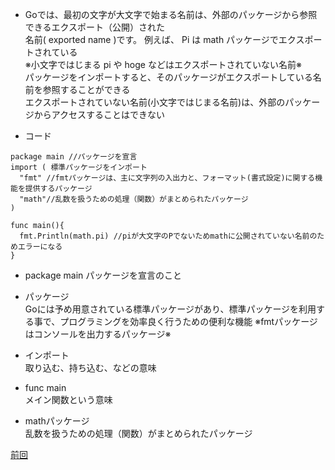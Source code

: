 - Goでは、最初の文字が大文字で始まる名前は、外部のパッケージから参照できるエクスポート（公開）された<br>
  名前( exported name )です。 例えば、 Pi は math パッケージでエクスポートされている<br>
  ※小文字ではじまる pi や hoge などはエクスポートされていない名前※<br>
  パッケージをインポートすると、そのパッケージがエクスポートしている名前を参照することができる<br>
  エクスポートされていない名前(小文字ではじまる名前)は、外部のパッケージからアクセスすることはできない<br>
  
- コード
```
package main //パッケージを宣言
import ( 標準パッケージをインポート
  "fmt" //fmtパッケージは、主に文字列の入出力と、フォーマット(書式設定)に関する機能を提供するパッケージ
  "math"//乱数を扱うための処理（関数）がまとめられたパッケージ
)

func main(){
  fmt.Println(math.pi) //piが大文字のPでないためmathに公開されていない名前のためエラーになる
}
```
- package main
 パッケージを宣言のこと
 
- パッケージ<br>
 Goには予め用意されている標準パッケージがあり、標準パッケージを利用する事で、プログラミングを効率良く行うための便利な機能
 ※fmtパッケージはコンソールを出力するパッケージ※
  
- インポート　<br>
取り込む、持ち込む、などの意味
 
- func main<br>
 メイン関数という意味
    
- mathパッケージ<br>
乱数を扱うための処理（関数）がまとめられたパッケージ<br>

<a href="https://github.com/morimotoyuuki111/Go2/blob/main/imports.md">前回</a>




